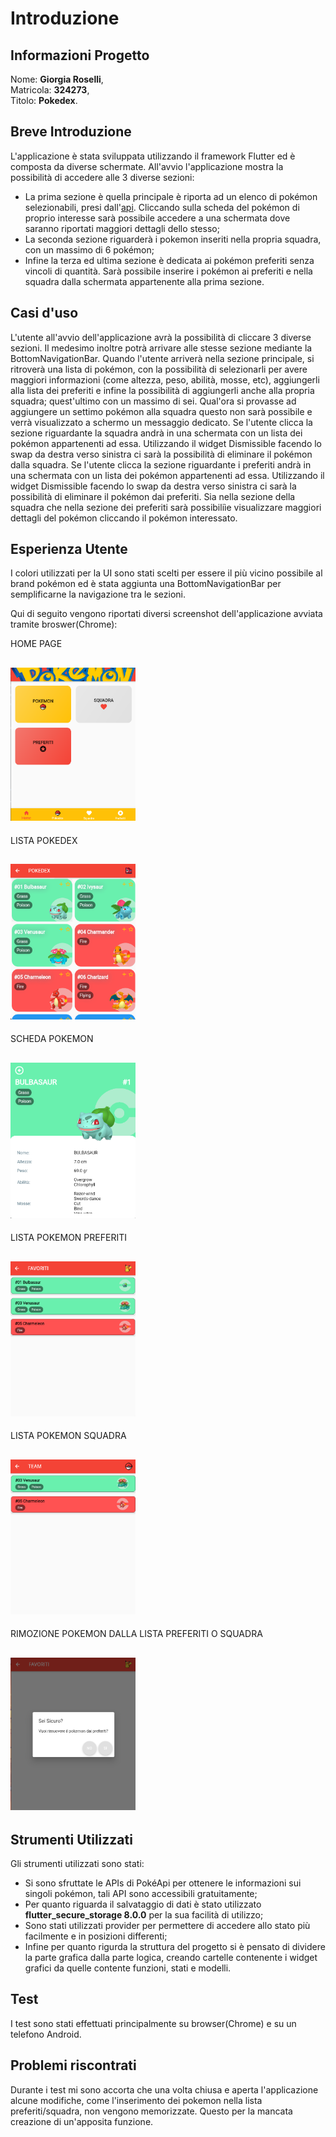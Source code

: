 # Introduzione

## Informazioni Progetto

Nome: **Giorgia Roselli**,  
Matricola: **324273**,  
Titolo: **Pokedex**.

## Breve Introduzione

L'applicazione è stata sviluppata utilizzando il framework Flutter ed è composta da diverse schermate.
All'avvio l'applicazione mostra la possibilità di accedere alle 3 diverse sezioni:

- La prima sezione è quella principale è riporta ad un elenco di pokémon selezionabili, presi dall'[api](https://pokeapi.co/). Cliccando sulla scheda del pokémon di proprio interesse sarà possibile accedere a una schermata dove saranno riportati maggiori dettagli dello stesso;
- La seconda sezione riguarderà i pokemon inseriti nella propria squadra, con un massimo di 6 pokémon;
- Infine la terza ed ultima sezione è dedicata ai pokémon preferiti senza vincoli di quantità.
  Sarà possibile inserire i pokémon ai preferiti e nella squadra dalla schermata appartenente alla prima sezione.

## Casi d'uso

L'utente all'avvio dell'applicazione avrà la possibilità di cliccare 3 diverse sezioni. Il medesimo inoltre potrà arrivare alle stesse sezione mediante la BottomNavigationBar.
Quando l'utente arriverà nella sezione principale, si ritroverà una lista di pokémon, con la possibilità di selezionarli per avere maggiori informazioni (come altezza, peso, abilità, mosse, etc), aggiungerli alla lista dei preferiti e infine la possibilità di aggiungerli anche alla propria squadra; quest'ultimo con un massimo di sei. Qual'ora si provasse ad aggiungere un settimo pokémon alla squadra questo non sarà possibile e verrà visualizzato a schermo un messaggio dedicato.
Se l'utente clicca la sezione riguardante la squadra andrà in una schermata con un lista dei pokémon appartenenti ad essa. Utilizzando il widget Dismissible facendo lo swap da destra verso sinistra ci sarà la possibilità di eliminare il pokémon dalla squadra.
Se l'utente clicca la sezione riguardante i preferiti andrà in una schermata con un lista dei pokémon appartenenti ad essa. Utilizzando il widget Dismissible facendo lo swap da destra verso sinistra ci sarà la possibilità di eliminare il pokémon dai preferiti.
Sia nella sezione della squadra che nella sezione dei preferiti sarà possibiliìe visualizzare maggiori dettagli del pokémon cliccando il pokémon interessato.

## Esperienza Utente

I colori utilizzati per la UI sono stati scelti per essere il più vicino possibile al brand pokémon ed è stata aggiunta una BottomNavigationBar per semplificarne la navigazione tra le sezioni.

Qui di seguito vengono riportati diversi screenshot dell'applicazione avviata tramite broswer(Chrome):

HOME PAGE

## <img src="pokedex/assets/images/home_page.png" width="200" alt="HomePage"></img>

LISTA POKEDEX

## <img src="pokedex/assets/images/lista_pokedex.png" width="200" alt="Pokedex"></img>

SCHEDA POKEMON

## <img src="pokedex/assets/images/dettagli_pokemon.png" width="200" alt="SchermataPokemon"></img>

LISTA POKEMON PREFERITI

## <img src="pokedex/assets/images/lista_pokemon_preferiti.png" width="200" alt="ListaPokemonPreferiti"></img>

LISTA POKEMON SQUADRA

## <img src="pokedex/assets/images/lista_pokemon_team.png" width="200" alt="ListaPokemonTeam"></img>

RIMOZIONE POKEMON DALLA LISTA PREFERITI O SQUADRA

## <img src="pokedex/assets/images/conferma_rimozione_pokemon.png" width="200" alt="ListaPokemonPreferiti"></img>

## Strumenti Utilizzati

Gli strumenti utilizzati sono stati:

- Si sono sfruttate le APIs di PokéApi per ottenere le informazioni sui singoli pokémon, tali API sono accessibili gratuitamente;
- Per quanto riguarda il salvataggio di dati è stato utilizzato **flutter_secure_storage 8.0.0** per la sua facilità di utilizzo;
- Sono stati utilizzati provider per permettere di accedere allo stato più facilmente e in posizioni differenti;
- Infine per quanto rigurda la struttura del progetto si è pensato di dividere la parte grafica dalla parte logica, creando cartelle contenente i widget grafici da quelle contente funzioni, stati e modelli.

## Test

I test sono stati effettuati principalmente su browser(Chrome) e su un telefono Android.

## Problemi riscontrati

Durante i test mi sono accorta che una volta chiusa e aperta l'applicazione alcune modifiche, come l'inserimento dei pokemon nella lista preferiti/squadra, non vengono memorizzate. Questo per la mancata creazione di un'apposita funzione.
